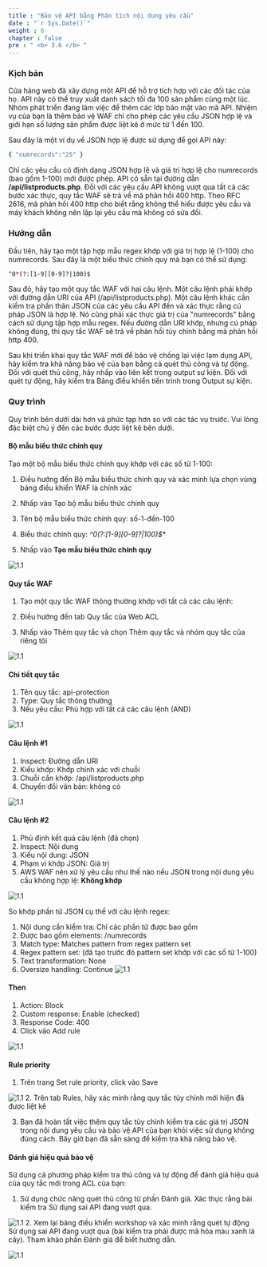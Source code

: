 ```yaml
---
title : "Bảo vệ API bằng Phân tích nội dung yêu cầu"
date : "`r Sys.Date()`"
weight : 6
chapter : false
pre : " <b> 3.6 </b> "
---
```


### Kịch bản
Cửa hàng web đã xây dựng một API để hỗ trợ tích hợp với các đối tác của họ. API này có thể truy xuất danh sách tối đa 100 sản phẩm cùng một lúc. Nhóm phát triển đang làm việc để thêm các lớp bảo mật vào mã API. Nhiệm vụ của bạn là thêm bảo vệ WAF chỉ cho phép các yêu cầu JSON hợp lệ và giới hạn số lượng sản phẩm được liệt kê ở mức từ 1 đến 100.

Sau đây là một ví dụ về JSON hợp lệ được sử dụng để gọi API này:
```bash
{ "numrecords":"25" }
```
Chỉ các yêu cầu có định dạng JSON hợp lệ và giá trị hợp lệ cho numrecords (bao gồm 1-100) mới được phép. API có sẵn tại đường dẫn **/api/listproducts.php**. Đối với các yêu cầu API không vượt qua tất cả các bước xác thực, quy tắc WAF sẽ trả về mã phản hồi 400 http. Theo RFC 2616, mã phản hồi 400 http cho biết rằng không thể hiểu được yêu cầu và máy khách không nên lặp lại yêu cầu mà không có sửa đổi.

### Hướng dẫn
Đầu tiên, hãy tạo một tập hợp mẫu regex khớp với giá trị hợp lệ (1-100) cho numrecords. Sau đây là một biểu thức chính quy mà bạn có thể sử dụng:
```bash
^0*(?:[1-9][0-9]?|100)$
```
Sau đó, hãy tạo một quy tắc WAF với hai câu lệnh. Một câu lệnh phải khớp với đường dẫn URI của API (/api/listproducts.php). Một câu lệnh khác cần kiểm tra phần thân JSON của các yêu cầu API đến và xác thực rằng cú pháp JSON là hợp lệ. Nó cũng phải xác thực giá trị của "numrecords" bằng cách sử dụng tập hợp mẫu regex. Nếu đường dẫn URI khớp, nhưng cú pháp không đúng, thì quy tắc WAF sẽ trả về phản hồi tùy chỉnh bằng mã phản hồi http 400.

Sau khi triển khai quy tắc WAF mới để bảo vệ chống lại việc lạm dụng API, hãy kiểm tra khả năng bảo vệ của bạn bằng cả quét thủ công và tự động. Đối với quét thủ công, hãy nhấp vào liên kết trong output sự kiện. Đối với quét tự động, hãy kiểm tra Bảng điều khiển tiến trình trong Output sự kiện.

### Quy trình
Quy trình bên dưới dài hơn và phức tạp hơn so với các tác vụ trước. Vui lòng đặc biệt chú ý đến các bước được liệt kê bên dưới.

#### Bộ mẫu biểu thức chính quy
Tạo một bộ mẫu biểu thức chính quy khớp với các số từ 1-100:

1. Điều hướng đến Bộ mẫu biểu thức chính quy và xác minh lựa chọn vùng bảng điều khiển WAF là chính xác

2. Nhấp vào Tạo bộ mẫu biểu thức chính quy

3. Tên bộ mẫu biểu thức chính quy: số-1-đến-100

4. Biểu thức chính quy: **^0*(?:[1-9][0-9]?|100)$**

5. Nhấp vào **Tạo mẫu biểu thức chính quy**

![1.1](/images/3/6/regrex.png)
#### Quy tắc WAF

1. Tạo một quy tắc WAF thông thường khớp với tất cả các câu lệnh:

2. Điều hướng đến tab Quy tắc của Web ACL

3. Nhấp vào Thêm quy tắc và chọn Thêm quy tắc và nhóm quy tắc của riêng tôi

![1.1](/images/3/6/add_rule.png)
#### Chi tiết quy tắc

1. Tên quy tắc: api-protection
2. Type: Quy tắc thông thường
3. Nếu yêu cầu: Phù hợp với tất cả các câu lệnh (AND)

![1.1](/images/3/6/rule_details.png)
#### Câu lệnh #1

1. Inspect: Đường dẫn URI
2. Kiểu khớp: Khớp chính xác với chuỗi
3. Chuỗi cần khớp: /api/listproducts.php
4. Chuyển đổi văn bản: không có

![1.1](/images/3/6/s1.png)
#### Câu lệnh #2

1. Phủ định kết quả câu lệnh (đã chọn)
2. Inspect: Nội dung
3. Kiểu nội dung: JSON
4. Phạm vi khớp JSON: Giá trị
5. AWS WAF nên xử lý yêu cầu như thế nào nếu JSON trong nội dung yêu cầu không hợp lệ: **Không khớp**

![1.1](/images/3/6/s2.png)

So khớp phần tử JSON cụ thể với câu lệnh regex:

1. Nội dung cần kiểm tra: Chỉ các phần tử được bao gồm
2. Được bao gồm elements: /numrecords
3. Match type: Matches pattern from regex pattern set
4. Regex pattern set: (đã tạo trước đó pattern set khớp với các số từ 1-100)
5. Text transformation: None
6. Oversize handling: Continue
![1.1](/images/3/6/s2b.png)
#### Then

1. Action: Block
2. Custom response: Enable (checked)
3. Response Code: 400
4. Click vào Add rule

![1.1](/images/3/6/then.png)
#### Rule priority

1. Trên trang Set rule priority, click vào Save

![1.1](/images/3/6/prio_s1.png)
2. Trên tab Rules, hãy xác minh rằng quy tắc tùy chỉnh mới hiện đã được liệt kê

3. Bạn đã hoàn tất việc thêm quy tắc tùy chỉnh kiểm tra các giá trị JSON trong nội dung yêu cầu và bảo vệ API của bạn khỏi việc sử dụng không đúng cách. Bây giờ bạn đã sẵn sàng để kiểm tra khả năng bảo vệ.

#### Đánh giá hiệu quả bảo vệ
Sử dụng cả phương pháp kiểm tra thủ công và tự động để đánh giá hiệu quả của quy tắc mới trong ACL của bạn:

1. Sử dụng chức năng quét thủ công từ phần Đánh giá. Xác thực rằng bài kiểm tra Sử dụng sai API đang vượt qua.

![1.1](/images/3/6/e_s1.png)
2. Xem lại bảng điều khiển workshop và xác minh rằng quét tự động Sử dụng sai API đang vượt qua (bài kiểm tra phải được mã hóa màu xanh lá cây). Tham khảo phần Đánh giá để biết hướng dẫn.

![1.1](/images/3/6/e_s2.png)